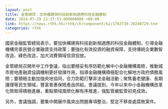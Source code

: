 ```yaml
---
layout: post
title: 金管總局：加快構建與科技創新相適應科技金融體制
date: 2024-07-29 22:37:53.000000000 +08:00
link: https://news.rthk.hk/rthk/ch/component/k2/1763739-20240729.htm
categories: rthk
---
```


國家金融監管總局表示，要加快構建與科技創新相適應的科技金融體制，引導金融機構完善民營企業融資支持政策；要強化有效投資的融資保障，支持傳統企業數智改造、綠色改造，加大消費領域信貸投放。

金管總局召開年中工作會議，指出要穩妥有序防範化解中小金融機構風險，推動城市房地產融資協調機制更好發揮作用，指導金融機構積極配合化解地方政府債務風險；要積極主動加強央地協同，合力防範打擊非法金融活動；聚焦養老健康、長期護理等民生領域，豐富普惠保險產品供給。會議提到，今年以來中小金融機構改革化險取得積極進展，重點領域風險化解有序推進，強監管嚴監管初見成效。

另外，會議強調，要集中開展作風突出問題專項整治，堅定不移查處腐敗案件。
